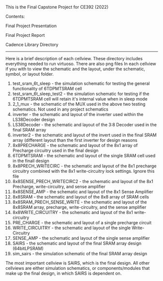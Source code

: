 This is the Final Capstone Project for CE392 (2022)

Contents: 

Final Project Presentation

Final Project Report

Cadence Library Directory

---------------------------

Here is a brief description of each cellview. These directory includes everything needed to run virtuoso. There are also png files 
In each cellview if you with to view the schematic and the layout, under the schematic, symbol, or layout folder.

1) test_sram_6t_sleep - the simulation schematic for testing the general functionality of 6TDPMTSRAM cell
2) test_sram_6t_sleep_test2 - the simulation schematic for testing if the 6TDPMTSRAM cell will retain it's
   internal value when in sleep mode
3) 2_1_mux - the schematic of the MUX used in the above two testing schematics. Not used in any project
   schematics
4) inverter - the schematic and layout of the inverter used within the LS38Decoder design
5) LS38Decoder - the schematic and layout of the 3:8 Decoder used in the final SRAM array
6) inverter2 - the schematic and layout of the invert used in the final SRAM array (different layout than
   the first inverter for design reasons
7) 8x8PRECHARGE - the schematic and layout of the 8x1 array of Precharge circuitry used in the final design
8) 6TDPMTSRAM - the schematic and layout of the single SRAM cell used in the finall design
9) 8x8PRECH_WRITECIRC - the schematic and layout of the 8x1 precharge circuitry combined with the 8x1
   write-circuitry
    lock settings. Ignore this file
10) 8x8SENSE_PRECH_WRITECIRC2 - the schematic and layout of the 8x1 Precharge, write-circuitry, and sense
    amplifier
11) 8x8SENSE_AMP - the schematic and layout of the 8x1 Sense Amplifier
12) 8x8SRAM - the schematic and layout of the 8x8 array of SRAM cells
13) 8x8SRAM_PRECH_SENSE_WRITE - the schematic and layout of the 8x8SRAM array, precharge, write-circuitry, and
    the sense amplifier
14) 8x8WRITE_CIRCUITRY - the schematic and layout of the 8x1 write-circuitry
15) PRE_CHARGE - the schematic and layout of a single precharge circuit
16) WRITE_CIRCUITRY - the schematic and layout of the single Write-Circuitry
17) SENSE_AMP - the schematic and layout of the single sense amplifier
18) SAIRS - the schematic and layout of the final SRAM array design (64bitLPSRAM)
19) sim_sairs - the simulation schematic of the final SRAM array design

The most important cellview is SAIRS, which is the final design. All other cellviews are either simulation
schematics, or components/modules that make up the final design, in which SAIRS is dependent on. 
   

